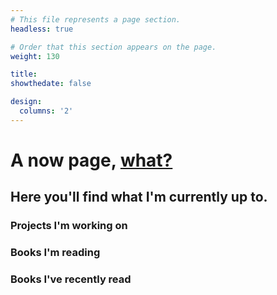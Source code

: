```yaml
---
# This file represents a page section.
headless: true

# Order that this section appears on the page.
weight: 130

title:  
showthedate: false

design:
  columns: '2'
---
```


# A now page, [what?](https://nownownow.com/about) 

## Here you'll find what I'm currently up to. 

### Projects I'm working on

### Books I'm reading

### Books I've recently read